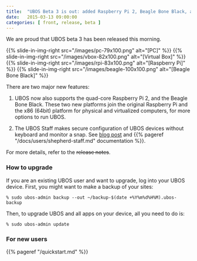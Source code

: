 ```yaml
---
title:  "UBOS Beta 3 is out: added Raspberry Pi 2, Beagle Bone Black, and the UBOS Staff"
date:   2015-03-13 09:00:00
categories: [ front, release, beta ]
---
```


We are proud that UBOS beta 3 has been released this morning.

{{% slide-in-img-right src="/images/pc-79x100.png"      alt="[PC]" %}}
{{% slide-in-img-right src="/images/vbox-82x100.png"    alt="[Virtual Box]" %}}
{{% slide-in-img-right src="/images/rpi-83x100.png"     alt="[Raspberry Pi]" %}}
{{% slide-in-img-right src="/images/beagle-100x100.png" alt="[Beagle Bone Black]" %}}

There are two major new features:

1. UBOS now also supports the quad-core
   Raspberry Pi 2, and the Beagle Bone Black. These two new platforms join the original Raspberry Pi and
   the x86 (64bit) platform for physical and virtualized computers, for more options to run UBOS.

2. The UBOS Staff makes secure configuration of UBOS devices without keyboard and monitor a snap.
   See [blog post](http://upon2020.com/blog/2015/03/ubos-shepherd-rules-their-iot-device-flock-with-a-staff/)
   and {{% pageref "/docs/users/shepherd-staff.md" documentation %}}.

For more details, refer to the ~~release notes~~.

### How to upgrade

If you are an existing UBOS user and want to upgrade, log into your UBOS device.
First, you might want to make a backup of your sites:

```
% sudo ubos-admin backup --out ~/backup-$(date +%Y%m%d%H%M).ubos-backup
```

Then, to upgrade UBOS and all apps on your device, all you need to do is:

```
% sudo ubos-admin update
```

### For new users

{{% pageref "/quickstart.md" %}}
